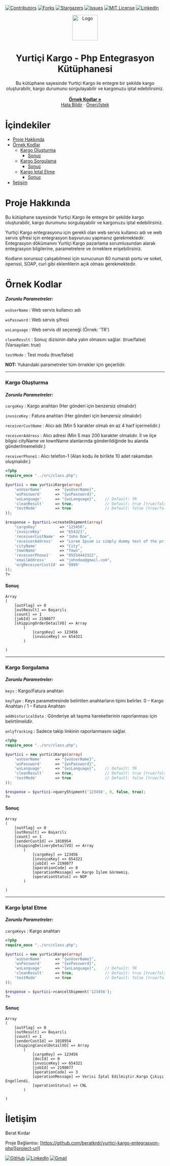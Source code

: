 <!-- MARKDOWN LINKS & IMAGES -->
[project-logo-url]: /img/yurtici-logo.svg
[project-url]: https://github.com/beratkrdr/yurtici-kargo-entegrasyon-php

[github-url]: https://github.com/beratkrdr/
[linkedin-url]: https://www.linkedin.com/in/beratkirdar/
[mail]: mailto:beratkrdr@hotmail.com

[contributors-url]: https://github.com/beratkrdr/yurtici-kargo-entegrasyon-php/graphs/contributors
[forks-url]: https://github.com/beratkrdr/yurtici-kargo-entegrasyon-php/network/members
[stars-url]: https://github.com/beratkrdr/yurtici-kargo-entegrasyon-php/stargazers
[issues-url]: https://github.com/beratkrdr/yurtici-kargo-entegrasyon-php/issues
[license-url]: https://github.com/beratkrdr/yurtici-kargo-entegrasyon-php/blob/master/LICENSE.txt


<!-- PROJECT TOP -->
[![Contributors](https://img.shields.io/github/contributors/beratkrdr/yurtici-kargo-entegrasyon-php.svg?style=for-the-badge)][contributors-url]
[![Forks](https://img.shields.io/github/forks/beratkrdr/yurtici-kargo-entegrasyon-php.svg?style=for-the-badge)][forks-url]
[![Stargazers](https://img.shields.io/github/stars/beratkrdr/yurtici-kargo-entegrasyon-php.svg?style=for-the-badge)][stars-url]
[![Issues](https://img.shields.io/github/issues/beratkrdr/yurtici-kargo-entegrasyon-php.svg?style=for-the-badge)][issues-url]
[![MIT License](https://img.shields.io/github/license/beratkrdr/yurtici-kargo-entegrasyon-php.svg?style=for-the-badge)][license-url]
[![LinkedIn](https://img.shields.io/badge/-LinkedIn-black.svg?style=for-the-badge&logo=linkedin&colorB=555)][linkedin-url]


<!-- PROJECT LOGO -->
<p align="center">
  
  <a href="https://github.com/beratkrdr/yurtici-kargo-entegrasyon-php">
    <img src="/img/yurtici-logo.svg" alt="Logo" width="80" height="80">
  </a>
  
  <h1 align="center">Yurtiçi Kargo - Php Entegrasyon Kütüphanesi</h1>

  <p align="center">
    Bu kütüphane sayesinde Yurtiçi Kargo ile entegre bir şekilde kargo oluşturabilir, kargo durumunu sorgulayabilir ve kargonuzu iptal edebilirsiniz.
    <br />
    <br />
    <a href="#örnek-kodlar"><strong>Örnek Kodlar »</strong></a>
    <br />
    <a href="https://github.com/beratkrdr/yurtici-kargo-entegrasyon-php/issues">Hata Bildir</a>
    ·
    <a href="https://github.com/beratkrdr/yurtici-kargo-entegrasyon-php/issues">Öneri/İstek</a>
  </p>
</p>


<!-- TABLE OF CONTENTS -->
<h1>İçindekiler</h1>

<ul>
   <li><a href="#proje-hakkında">Proje Hakkında</a></li>
   <li>
     <a href="#örnek-kodlar">Örnek Kodlar</a>
     <ul>
        <li>
          <a href="#kargo-oluşturma">Kargo Oluşturma</a>
          <ul>
            <li><a href="#kargo-oluşturma-sonuç">Sonuç</a></li>
          </ul>
        </li>
        <li>
          <a href="#kargo-sorgulama">Kargo Sorgulama</a>
           <ul>
            <li><a href="#kargo-sorgulama-sonuç">Sonuç</a></li>
           </ul>
        </li>
        <li>
          <a href="#kargo-iptal-etme">Kargo İptal Etme</a>
          <ul>
            <li><a href="#kargo-iptal-etme-sonuç">Sonuç</a></li>
          </ul>
        </li>
      </ul>
   </li>
   <li><a href="#iletişim">İletişim</a></li>
</ul>


<!-- ABOUT THE PROJECT -->
<h1 id="proje-hakkında">Proje Hakkında</h1>

Bu kütüphane sayesinde Yurtiçi Kargo ile entegre bir şekilde kargo oluşturabilir, kargo durumunu sorgulayabilir ve kargonuzu iptal edebilirsiniz.

Yurtiçi Kargo entegrasyonu için gerekli olan web servis kullanıcı adı ve web servis şifresi için entegrasyon başvurusu yapmanız gerekmektedir. Entegrasyon dökümanını Yurtiçi Kargo pazarlama sorumlusundan alarak entegrasyon bilgilerine, parametrelere ve örneklere erişebilirsiniz.

Kodların sorunsuz çalışabilmesi için sunucunun 80 numaralı portu ve soket, openssl, SOAP, curl gibi eklentilerin açık olması gerekmektedir.


<!-- EXAMPLES -->
<h1 id="örnek-kodlar">Örnek Kodlar</h1>

<h4><em>Zorunlu Parametreler: </em></h4>

`wsUserName`  : Web servis kullanıcı adı

`wsPassword`  : Web servis şifresi

`wsLanguage`  : Web servis dil seçeneği (Örnek: 'TR')

`cleanResult` : Sonuç dizisinin daha yalın olmasını sağlar. (true/false)(Varsayılan: true)

`testMode`    : Test modu (true/false)

<b>NOT:</b> Yukarıdaki parametreler tüm örnekler için geçerlidir.

---

<h3 id="kargo-oluşturma">Kargo Oluşturma</h3>

<h4><em>Zorunlu Parametreler: </em></h4>

`cargoKey` : Kargo anahtarı (Her gönderi için benzersiz olmalıdır)

`invoiceKey` : Fatura anahtarı (Her gönderi için benzersiz olmalıdır)

`receiverCustName` : Alıcı adı (Min 5 karakter olmalı en az 4 harf içermelidir.)

`receiverAddress` : Alıcı adresi (Min 5 max 200 karakter olmalıdır. İl ve ilçe bilgisi cityName ve townName alanlarında gönderildiğinde bu alanda gönderilmemelidir.)

`receiverPhone1` : Alıcı telefon-1 (Alan kodu ile birlikte 10 adet rakamdan oluşmalıdır.)


```php
<?php
require_once "../src/class.php";

$yurtici = new yurticiKargo(array(
    'wsUserName'      => "{wsUserName}",
    'wsPassword'      => "{wsPassword}",
    'wsLanguage'      => "{wsLanguage}",    // Default: TR
    'cleanResult'     => true,              // Default: true [true/false]
    'testMode'        => true               // Default: false [true/false]
));

$response = $yurtici->createShipment(array(
    "cargoKey"          => "123456",
    'invoiceKey'        => "654321",
    'receiverCustName'  => "John Doe",
    'receiverAddress'   => "Lorem Ipsum is simply dummy text of the printing and typesetting industry.",
    'cityName'          => "City",
    'townName'          => "Town",
    'receiverPhone1'    => "05554443322",
    'emailAddress'      => "johndoe@gmail.com",
    'orgReceiverCustId' => '9999'
));
?>
```

<h4 id="kargo-oluşturma-sonuç">Sonuç</h4>

```
Array
(
    [outFlag] => 0
    [outResult] => Başarılı
    [count] => 1
    [jobId] => 2198077
    [shippingOrderDetailVO] => Array
        (
            [cargoKey] => 123456
            [invoiceKey] => 654321
        )

)
```

---


<h3 id="kargo-sorgulama">Kargo Sorgulama</h3>

<h4><em>Zorunlu Parametreler: </em></h4>

`keys` : Kargo/Fatura anahtarı

`keyType` : Keys parametresinde belirtilen anahtarların tipini belirler. 0 – Kargo Anahtarı / 1 – Fatura Anahtarı

`addHistoricalData` : Gönderiye ait taşıma hareketlerinin raporlanması için belirtilmelidir.

`onlyTracking` : Sadece takip linkinin raporlanmasını sağlar.


```php
<?php
require_once "../src/class.php";

$yurtici = new yurticiKargo(array(
    'wsUserName'      => "{wsUserName}",
    'wsPassword'      => "{wsPassword}",
    'wsLanguage'      => "{wsLanguage}",    // Default: TR
    'cleanResult'     => true,              // Default: true [true/false]
    'testMode'        => true               // Default: false [true/false]
));

$response = $yurtici->queryShipment('123456', 0, false, true);
?>
```

<h4 id="kargo-sorgulama-sonuç">Sonuç</h4>

```
Array
(
    [outFlag] => 0
    [outResult] => Başarılı
    [count] => 1
    [senderCustId] => 1010954
    [shippingDeliveryDetailVO] => Array
        (
            [cargoKey] => 123456
            [invoiceKey] => 654321
            [jobId] => 2198077
            [operationCode] => 0
            [operationMessage] => Kargo İşlem Görmemiş.
            [operationStatus] => NOP
        )

)
```

---


<h3 id="kargo-iptal-etme">Kargo İptal Etme</h3>

<h4><em>Zorunlu Parametreler: </em></h4>

`cargoKeys` : Kargo anahtarı

```php
<?php
require_once "../src/class.php";

$yurtici = new yurticiKargo(array(
    'wsUserName'      => "{wsUserName}",
    'wsPassword'      => "{wsPassword}",
    'wsLanguage'      => "{wsLanguage}",    // Default: TR
    'cleanResult'     => true,              // Default: true [true/false]
    'testMode'        => true               // Default: false [true/false]
));

$response = $yurtici->cancelShipment('123456');
?>
```

<h4 id="kargo-iptal-etme-sonuç">Sonuç</h4>

```
Array
(
    [outFlag] => 0
    [outResult] => Başarılı
    [count] => 1
    [senderCustId] => 1010954
    [shippingCancelDetailVO] => Array
        (
            [cargoKey] => 123456
            [docId] => 0
            [invoiceKey] => 654321
            [jobId] => 2198077
            [operationCode] => 3
            [operationMessage] => Verisi İptal Edilmiştir.Kargo Çıkışı Engellendi.
            [operationStatus] => CNL
        )

)
```



<!-- CONTACT -->
<h1 id="iletişim">İletişim</h1>
Berat Kırdar

Proje Bağlantısı: [https://github.com/beratkrdr/yurtici-kargo-entegrasyon-php][project-url]

[![GitHub](https://img.shields.io/badge/GitHub-100000?style=for-the-badge&logo=github&logoColor=white)][github-url]
[![LinkedIn](https://img.shields.io/badge/LinkedIn-0077B5?style=for-the-badge&logo=linkedin&logoColor=white)][linkedin-url]
[![Gmail](https://img.shields.io/badge/Gmail-D14836?style=for-the-badge&logo=gmail&logoColor=white)][mail]
